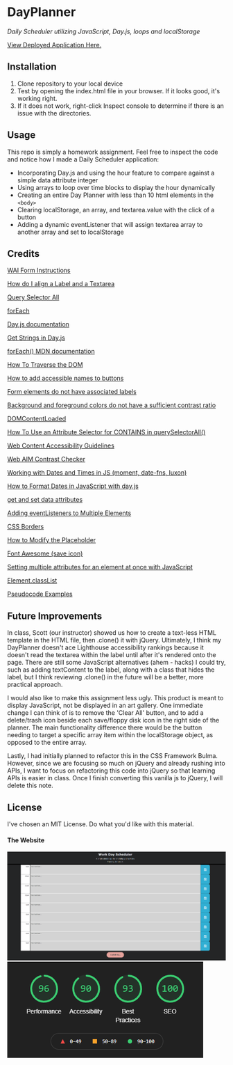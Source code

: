 # DayPlanner
*Daily Scheduler utilizing JavaScript, Day.js, loops and localStorage*

[View Deployed Application Here.](https://pythonidaer.github.io/DayPlanner/)

## Installation
1. Clone repository to your local device
2. Test by opening the index.html file in your browser. If it looks good, it's working right.
3. If it does not work, right-click Inspect console to determine if there is an issue with the directories.

## Usage
This repo is simply a homework assignment. Feel free to inspect the code and notice how I made a Daily Scheduler application:
- Incorporating Day.js and using the hour feature to compare against a simple data attribute integer
- Using arrays to loop over time blocks to display the hour dynamically
- Creating an entire Day Planner with less than 10 html elements in the `<body>`
- Clearing localStorage, an array, and textarea.value with the click of a button
- Adding a dynamic eventListener that will assign textarea array to another array and set to localStorage
  
## Credits
[WAI Form Instructions](https://www.w3.org/WAI/tutorials/forms/instructions/) 

[How do I align a Label and a Textarea](https://stackoverflow.com/questions/1839403/how-do-i-align-a-label-and-a-textarea) 

[Query Selector All](https://developer.mozilla.org/en-US/docs/Web/API/Document/querySelectorAll) 

[forEach](https://www.freecodecamp.org/news/javascript-foreach-how-to-loop-through-an-array-in-js/) 

[Day.js documentation](https://day.js.org/en/) 

[Get Strings in Day.js](https://day.js.org/docs/en/get-set/get) 

[forEach() MDN documentation](https://developer.mozilla.org/en-US/docs/Web/JavaScript/Reference/Global_Objects/Array/forEach) 

[How To Traverse the DOM](https://www.digitalocean.com/community/tutorials/how-to-traverse-the-dom) 

[How to add accessible names to buttons](https://web.dev/button-name/?utm_source=lighthouse&utm_medium=devtools) 

[Form elements do not have associated labels](https://web.dev/label/?utm_source=lighthouse&utm_medium=devtools) 

[Background and foreground colors do not have a sufficient contrast ratio](https://web.dev/color-contrast/?utm_source=lighthouse&utm_medium=devtools) 

[DOMContentLoaded](https://developer.mozilla.org/en-US/docs/Web/API/Window/DOMContentLoaded_event) 

[How To Use an Attribute Selector for CONTAINS in querySelectorAll()](https://stackoverflow.com/questions/31773599/can-i-use-an-attribute-selector-for-contains-in-queryselector) 

[Web Content Accessibility Guidelines](https://www.w3.org/TR/WCAG21/#contrast-minimum) 

[Web AIM Contrast Checker](https://webaim.org/resources/contrastchecker/) 

[Working with Dates and Times in JS (moment, date-fns, luxon)](https://www.youtube.com/watch?v=U4GJA7pY0O0&t=2s) 

[How to Format Dates in JavaScript with day.js](https://www.youtube.com/watch?v=vzGzys3enCE&t=1s) 

[get and set data attributes](https://blog.wplauncher.com/get-and-set-data-attributes-with-javascript/) 

[Adding eventListeners to Multiple Elements](https://stackoverflow.com/questions/40956717/how-to-addeventlistener-to-multiple-elements-in-a-single-line) 

[CSS Borders](https://www.w3schools.com/css/css3_borders.asp) 

[How to Modify the Placeholder](https://www.w3schools.com/howto/howto_css_placeholder.asp) 

[Font Awesome (save icon)](https://fontawesome.com/icons/save?style=regular) 

[Setting multiple attributes for an element at once with JavaScript](https://stackoverflow.com/questions/12274748/setting-multiple-attributes-for-an-element-at-once-with-javascript) 

[Element.classList](https://developer.mozilla.org/en-US/docs/Web/API/Element/classList) 

[Pseudocode Examples](https://www.unf.edu/~broggio/cop2221/2221pseu.htm) 

## Future Improvements
In class, Scott (our instructor) showed us how to create a text-less HTML template in the HTML file, then .clone() it with jQuery. Ultimately, I think my DayPlanner doesn't ace Lighthouse accessibility rankings because it doesn't read the textarea within the label until after it's rendered onto the page. There are still some JavaScript alternatives (ahem - hacks) I could try, such as adding textContent to the label, along with a class that hides the label, but I think reviewing .clone() in the future will be a better, more practical approach.

I would also like to make this assignment less ugly. This product is meant to display JavaScript, not be displayed in an art gallery. One immediate change I can think of is to remove the 'Clear All' button, and to add a delete/trash icon beside each save/floppy disk icon in the right side of the planner.  The main functionality difference there would be the button needing to target a specific array item within the localStorage object, as opposed to the entire array.

Lastly, I had initially planned to refactor this in the CSS Framework Bulma. However, since we are focusing so much on jQuery and already rushing into APIs, I want to focus on refactoring this code into jQuery so that learning APIs is easier in class. Once I finish converting this vanilla js to jQuery, I will delete this note.
  
## License
I've chosen an MIT License. Do what you'd like with this material.

#### The Website
![Daily Planner](assets/images/screenshot.png)
![Lighthouse Rankings](assets/images/lighthouse.png)